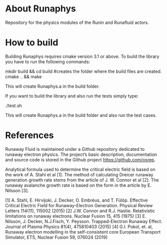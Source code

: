 # About Runaphys
Repository for the physics modules of the Runin and Runafluid actors.

# How to build
Building Runaphys requires cmake version 3.1 or above. To build the library you have to run the following commands:

mkdir build && cd build #creates the folder where the build files are created.
cmake .. && make

This will create Runaphys.a in the build folder. 

If you want to build the library and also run the tests simply type:

./test.sh

This will create Runaphys.a in the build folder and also run the test cases.

# References

Runaway Fluid is maintained under a Github repository dedicated to runaway electron physics. The project’s basic description, documentation and source code is stored in the Github project https://github.com/osrep.

Analytical formula used to determine the critical electric field is based on the work of A. Stahl et al [1]. The method of calculating Dreicer runaway generation growth rate stems from the article of J. W. Connor et al [2]. The runaway avalanche growth rate is based on the form in the article by E. Nilsson [3].

[1] A. Stahl, E. Hirvijoki, J. Decker, O. Embréus, and T. Fülöp. Effective Critical Electric Field for Runaway-Electron Generation. Physical Review Letters 114(11), 115002 (2015) [2] J.W. Connor and R.J. Hastie. Relativistic limitations on runaway electrons. Nuclear Fusion 15, 415 (1975) [3] E. Nilsson, J. Decker, N.J.Fisch, Y. Peysson. Trapped-Electron Runaway Effect. Journal of Plasma Physics 81(4), 475810403 (2015) [4] G.I. Pokol, et. al, Runaway electron modelling in the self-consistent core European Transport Simulator, ETS, Nuclear Fusion 59, 076024 (2019)

